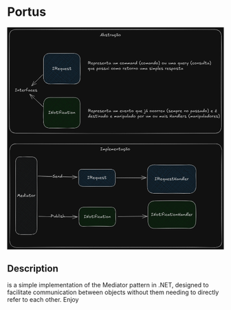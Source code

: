# Portus

![Portus Documentation](docs/basic-flow.png)

## Description

is a simple implementation of the Mediator pattern in .NET, designed to facilitate communication between objects without them needing to directly refer to each other. Enjoy
